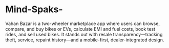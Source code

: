 # Mind-Spaks-
Vahan Bazar is a two-wheeler marketplace app where users can browse, compare, and buy bikes or EVs, calculate EMI and fuel costs, book test rides, and sell used bikes. It stands out with resale transparency—tracking theft, service, repaint history—and a mobile-first, dealer-integrated design.
